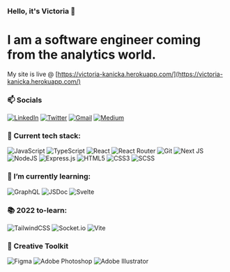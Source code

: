 ### Hello, it's Victoria 💚

# I am a software engineer coming from the analytics world.

My site is live @ [https://victoria-kanicka.herokuapp.com/](https://victoria-kanicka.herokuapp.com/)

### 📫 Socials
[![LinkedIn](https://img.shields.io/badge/linkedin-%230077B5.svg?style=for-the-badge&logo=linkedin&logoColor=white)](https://www.linkedin.com/in/victoriakanicka/)
[![Twitter](https://img.shields.io/badge/vkanicka-%231DA1F2.svg?style=for-the-badge&logo=Twitter&logoColor=white)](https://twitter.com/VKanicka)
[![Gmail](https://img.shields.io/badge/vkanicka@gmail.com-D14836?style=for-the-badge&logo=gmail&logoColor=white)](mailto:vkanicka@gmail.com?subject=GitHub!)
[![Medium](https://img.shields.io/badge/vkanicka-D14836?style=for-the-badge&logo=medium&logoColor=white)](https://vkanicka.medium.com/)


### 🔨 Current tech stack:
![JavaScript](https://img.shields.io/badge/javascript-%23323330.svg?style=for-the-badge&logo=javascript&logoColor=%23F7DF1E)
![TypeScript](https://img.shields.io/badge/typescript-%23007ACC.svg?style=for-the-badge&logo=typescript&logoColor=white)
![React](https://img.shields.io/badge/react-%2320232a.svg?style=for-the-badge&logo=react&logoColor=%2361DAFB)
![React Router](https://img.shields.io/badge/React_Router-CA4245?style=for-the-badge&logo=react-router&logoColor=white)
![Git](https://img.shields.io/badge/git-%23F05033.svg?style=for-the-badge&logo=git&logoColor=white)
![Next JS](https://img.shields.io/badge/Next-black?style=for-the-badge&logo=next.js&logoColor=white)
![NodeJS](https://img.shields.io/badge/node.js-6DA55F?style=for-the-badge&logo=node.js&logoColor=white)
![Express.js](https://img.shields.io/badge/express.js-%23404d59.svg?style=for-the-badge&logo=express&logoColor=%2361DAFB)
![HTML5](https://img.shields.io/badge/html5-%23E34F26.svg?style=for-the-badge&logo=html5&logoColor=white)
![CSS3](https://img.shields.io/badge/css3-%231572B6.svg?style=for-the-badge&logo=css3&logoColor=white)
![SCSS](https://img.shields.io/badge/SCSS-hotpink.svg?style=for-the-badge&logo=SCSS&logoColor=white)


### 🌱 I’m currently learning:
![GraphQL](https://img.shields.io/badge/-GraphQL-E10098?style=for-the-badge&logo=graphql&logoColor=white)
![JSDoc](https://img.shields.io/badge/-JSDoc-E10098?style=for-the-badge&logo=jsdoc&logoColor=white)
![Svelte](https://img.shields.io/badge/-Svelte-E10098?style=for-the-badge&logo=svelte&logoColor=white)


### 📚 2022 to-learn:
![TailwindCSS](https://img.shields.io/badge/tailwindcss-%2338B2AC.svg?style=for-the-badge&logo=tailwind-css&logoColor=white)
![Socket.io](https://img.shields.io/badge/Socket.io-black?style=for-the-badge&logo=socket.io&badgeColor=010101)
![Vite](https://img.shields.io/badge/vite-%2335495e.svg?style=for-the-badge&logo=vite&logoColor=%234FC08D)


### 🎨 Creative Toolkit
![Figma](https://img.shields.io/badge/figma-%23F24E1E.svg?style=for-the-badge&logo=figma&logoColor=white)
![Adobe Photoshop](https://img.shields.io/badge/adobephotoshop-%2331A8FF.svg?style=for-the-badge&logo=adobephotoshop&logoColor=white)
![Adobe Illustrator](https://img.shields.io/badge/adobeillustrator-%23FF9A00.svg?style=for-the-badge&logo=adobeillustrator&logoColor=white)
